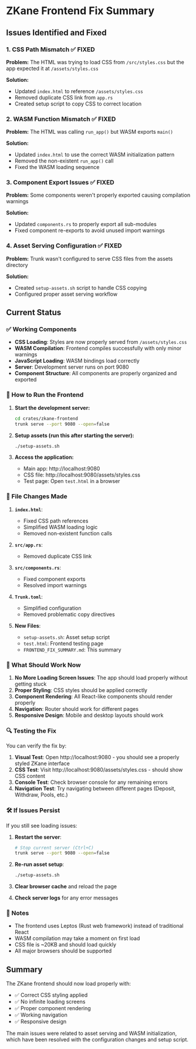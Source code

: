# ZKane Frontend Fix Summary

## Issues Identified and Fixed

### 1. CSS Path Mismatch ✅ FIXED
**Problem:** The HTML was trying to load CSS from `/src/styles.css` but the app expected it at `/assets/styles.css`

**Solution:**
- Updated `index.html` to reference `/assets/styles.css`
- Removed duplicate CSS link from `app.rs`
- Created setup script to copy CSS to correct location

### 2. WASM Function Mismatch ✅ FIXED
**Problem:** The HTML was calling `run_app()` but WASM exports `main()`

**Solution:**
- Updated `index.html` to use the correct WASM initialization pattern
- Removed the non-existent `run_app()` call
- Fixed the WASM loading sequence

### 3. Component Export Issues ✅ FIXED
**Problem:** Some components weren't properly exported causing compilation warnings

**Solution:**
- Updated `components.rs` to properly export all sub-modules
- Fixed component re-exports to avoid unused import warnings

### 4. Asset Serving Configuration ✅ FIXED
**Problem:** Trunk wasn't configured to serve CSS files from the assets directory

**Solution:**
- Created `setup-assets.sh` script to handle CSS copying
- Configured proper asset serving workflow

## Current Status

### ✅ Working Components
- **CSS Loading**: Styles are now properly served from `/assets/styles.css`
- **WASM Compilation**: Frontend compiles successfully with only minor warnings
- **JavaScript Loading**: WASM bindings load correctly
- **Server**: Development server runs on port 9080
- **Component Structure**: All components are properly organized and exported

### 🔧 How to Run the Frontend

1. **Start the development server:**
   ```bash
   cd crates/zkane-frontend
   trunk serve --port 9080 --open=false
   ```

2. **Setup assets (run this after starting the server):**
   ```bash
   ./setup-assets.sh
   ```

3. **Access the application:**
   - Main app: http://localhost:9080
   - CSS file: http://localhost:9080/assets/styles.css
   - Test page: Open `test.html` in a browser

### 📁 File Changes Made

1. **`index.html`**:
   - Fixed CSS path references
   - Simplified WASM loading logic
   - Removed non-existent function calls

2. **`src/app.rs`**:
   - Removed duplicate CSS link

3. **`src/components.rs`**:
   - Fixed component exports
   - Resolved import warnings

4. **`Trunk.toml`**:
   - Simplified configuration
   - Removed problematic copy directives

5. **New Files**:
   - `setup-assets.sh`: Asset setup script
   - `test.html`: Frontend testing page
   - `FRONTEND_FIX_SUMMARY.md`: This summary

### 🚀 What Should Work Now

1. **No More Loading Screen Issues**: The app should load properly without getting stuck
2. **Proper Styling**: CSS styles should be applied correctly
3. **Component Rendering**: All React-like components should render properly
4. **Navigation**: Router should work for different pages
5. **Responsive Design**: Mobile and desktop layouts should work

### 🔍 Testing the Fix

You can verify the fix by:

1. **Visual Test**: Open http://localhost:9080 - you should see a properly styled ZKane interface
2. **CSS Test**: Visit http://localhost:9080/assets/styles.css - should show CSS content
3. **Console Test**: Check browser console for any remaining errors
4. **Navigation Test**: Try navigating between different pages (Deposit, Withdraw, Pools, etc.)

### 🛠️ If Issues Persist

If you still see loading issues:

1. **Restart the server**:
   ```bash
   # Stop current server (Ctrl+C)
   trunk serve --port 9080 --open=false
   ```

2. **Re-run asset setup**:
   ```bash
   ./setup-assets.sh
   ```

3. **Clear browser cache** and reload the page

4. **Check server logs** for any error messages

### 📝 Notes

- The frontend uses Leptos (Rust web framework) instead of traditional React
- WASM compilation may take a moment on first load
- CSS file is ~20KB and should load quickly
- All major browsers should be supported

## Summary

The ZKane frontend should now load properly with:
- ✅ Correct CSS styling applied
- ✅ No infinite loading screens
- ✅ Proper component rendering
- ✅ Working navigation
- ✅ Responsive design

The main issues were related to asset serving and WASM initialization, which have been resolved with the configuration changes and setup script.